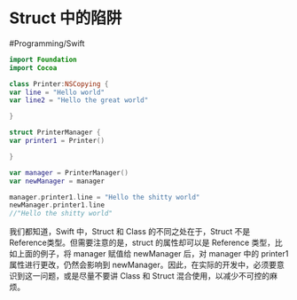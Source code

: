 # Struct 中的陷阱
#Programming/Swift
```swift
import Foundation
import Cocoa

class Printer:NSCopying {
var line = "Hello world"
var line2 = "Hello the great world"

}

struct PrinterManager {
var printer1 = Printer()

}

var manager = PrinterManager()
var newManager = manager

manager.printer1.line = "Hello the shitty world"
newManager.printer1.line
//"Hello the shitty world"
```
我们都知道，Swift 中，Struct 和 Class 的不同之处在于，Struct 不是 Reference类型。但需要注意的是，struct 的属性却可以是 Reference 类型，比如上面的例子，将 manager 赋值给 newManager 后，对 manager 中的 printer1属性进行更改，仍然会影响到 newManager。因此，在实际的开发中，必须要意识到这一问题，或是尽量不要讲 Class 和 Struct 混合使用，以减少不可控的麻烦。









